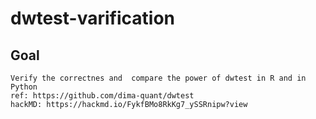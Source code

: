 # dwtest-varification



## Goal

    Verify the correctnes and  compare the power of dwtest in R and in Python
    ref: https://github.com/dima-quant/dwtest
    hackMD: https://hackmd.io/FykfBMo8RkKg7_ySSRnipw?view

    
